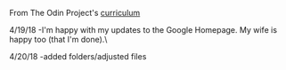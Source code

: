 From The Odin Project's [curriculum](http://www.theodinproject.com/courses/web-development-101/lessons/html-css)

4/19/18
-I'm happy with my updates to the Google Homepage. My wife is happy too (that I'm done).\

4/20/18 
-added folders/adjusted files
